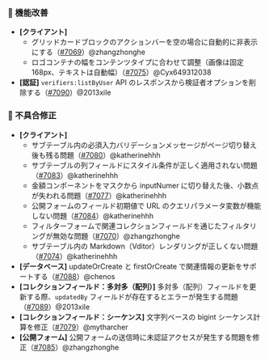 ### 🚀 機能改善

* **[クライアント]**
  * グリッドカードブロックのアクションバーを空の場合に自動的に非表示にする（[#7069](https://github.com/nocobase/nocobase/pull/7069)）@zhangzhonghe
  * ロゴコンテナの幅をコンテンツタイプに合わせて調整（画像は固定 168px、テキストは自動幅）（[#7075](https://github.com/nocobase/nocobase/pull/7075)）@Cyx649312038
* **[認証]** `verifiers:listByUser` API のレスポンスから検証者オプションを削除する（[#7090](https://github.com/nocobase/nocobase/pull/7090)）@2013xile

### 🐛 不具合修正

* **[クライアント]**
  * サブテーブル内の必須入力バリデーションメッセージがページ切り替え後も残る問題（[#7080](https://github.com/nocobase/nocobase/pull/7080)）@katherinehhh
  * サブテーブルの列フィールドにスタイル条件が正しく適用されない問題（[#7083](https://github.com/nocobase/nocobase/pull/7083)）@katherinehhh
  * 金額コンポーネントをマスクから inputNumer に切り替えた後、小数点が失われる問題（[#7077](https://github.com/nocobase/nocobase/pull/7077)）@katherinehhh
  * 公開フォームのフィールド初期値で URL のクエリパラメータ変数が機能しない問題（[#7084](https://github.com/nocobase/nocobase/pull/7084)）@katherinehhh
  * フィルターフォームで関連コレクションフィールドを通じたフィルタリングが無効な問題（[#7070](https://github.com/nocobase/nocobase/pull/7070)）@zhangzhonghe
  * サブテーブル内の Markdown（Vditor）レンダリングが正しくない問題（[#7074](https://github.com/nocobase/nocobase/pull/7074)）@katherinehhh
* **[データベース]** updateOrCreate と firstOrCreate で関連情報の更新をサポートする（[#7088](https://github.com/nocobase/nocobase/pull/7088)）@chenos
* **[コレクションフィールド：多対多（配列）]** 多対多（配列）フィールドを更新する際、`updatedBy` フィールドが存在するとエラーが発生する問題（[#7089](https://github.com/nocobase/nocobase/pull/7089)）@2013xile
* **[コレクションフィールド：シーケンス]** 文字列ベースの bigint シーケンス計算を修正（[#7079](https://github.com/nocobase/nocobase/pull/7079)）@mytharcher
* **[公開フォーム]** 公開フォームの送信時に未認証アクセスが発生する問題を修正（[#7085](https://github.com/nocobase/nocobase/pull/7085)）@zhangzhonghe
